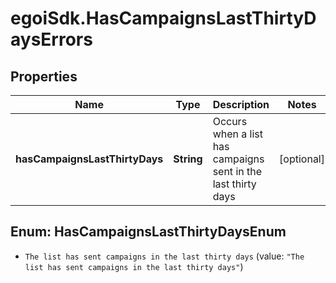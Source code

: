 # egoiSdk.HasCampaignsLastThirtyDaysErrors

## Properties
Name | Type | Description | Notes
------------ | ------------- | ------------- | -------------
**hasCampaignsLastThirtyDays** | **String** | Occurs when a list has campaigns sent in the last thirty days | [optional] 


<a name="HasCampaignsLastThirtyDaysEnum"></a>
## Enum: HasCampaignsLastThirtyDaysEnum


* `The list has sent campaigns in the last thirty days` (value: `"The list has sent campaigns in the last thirty days"`)




